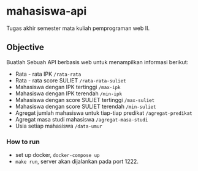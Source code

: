 # mahasiswa-api
Tugas akhir semester mata kuliah pemprograman web II.

## Objective
Buatlah Sebuah API berbasis web untuk menampilkan informasi berikut:
- Rata - rata IPK `/rata-rata`
- Rata - rata score SULIET `/rata-rata-suliet`
- Mahasiswa dengan IPK tertinggi `/max-ipk`
- Mahasiswa dengan IPK terendah `/min-ipk`
- Mahasiswa dengan score SULIET tertinggi `/max-suliet`
- Mahasiswa dengan score SULIET terendah `/min-suliet`
- Agregat jumlah mahasiswa untuk tiap-tiap predikat `/agregat-predikat`
- Agregat masa studi mahasiswa `/agregat-masa-studi`
- Usia setiap mahasiswa `/data-umur`

### How to run
- set up docker, `docker-compose up`
- `make run`, server akan dijalankan pada port 1222.


